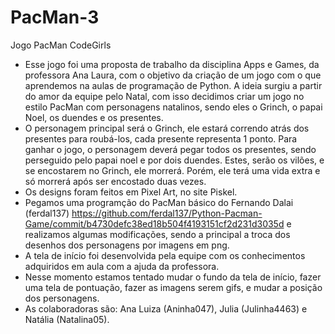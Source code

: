 # PacMan-3
Jogo PacMan CodeGirls


* Esse jogo foi uma proposta de trabalho da disciplina Apps e Games, da professora Ana Laura, com o objetivo da criação de um jogo com o que aprendemos na aulas de programação de Python.
A ideia surgiu a partir do amor da equipe pelo Natal, com isso decidimos criar um jogo no estilo PacMan com personagens natalinos, sendo eles o Grinch, o papai Noel, os duendes e os presentes.
* O personagem principal será o Grinch, ele estará correndo atrás dos presentes para roubá-los, cada presente representa 1 ponto. Para ganhar o jogo, o personagem deverá pegar todos os presentes, sendo perseguido pelo papai noel e por dois duendes. Estes, serão os vilões, e se encostarem no Grinch, ele morrerá. Porém, ele terá uma vida extra e só morrerá após ser encostado duas vezes.
* Os designs foram feitos em Pixel Art, no site Piskel. 
* Pegamos uma programção do PacMan básico do Fernando Dalai (ferdal137) https://github.com/ferdal137/Python-Pacman-Game/commit/b4730defc38ed18b504f4193151cf2d231d3035d e realizamos algumas modificações, sendo a principal a troca dos desenhos dos personagens por imagens em png.
* A tela de início foi desenvolvida pela equipe com os conhecimentos adquiridos em aula com a ajuda da professora.
* Nesse momento estamos tentado mudar o fundo da tela de início, fazer uma tela de pontuação, fazer as imagens serem gifs, e mudar a posição dos personagens.
* As colaboradoras são: Ana Luiza (Aninha047), Julia (Julinha4463) e Natália (Natalina05).
